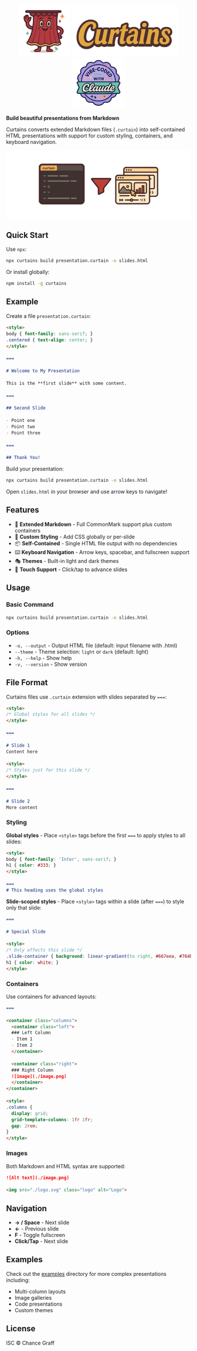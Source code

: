 <p align="center">
  <img src="./docs/mascot.svg" height="140px" />
  <img src="./docs/title.svg" height="140px" />
  <img src="./docs/claude.svg" height="140px" >
</p>

**Build beautiful presentations from Markdown**

Curtains converts extended Markdown files (`.curtain`) into self-contained HTML presentations with support for custom styling, containers, and keyboard navigation.

<p align="center">
  <img src="./docs/example.svg" />
</p>

## Quick Start

Use `npx`:

```bash
npx curtains build presentation.curtain -o slides.html
```

Or install globally:

```bash
npm install -g curtains
```

## Example

Create a file `presentation.curtain`:

```markdown
<style>
body { font-family: sans-serif; }
.centered { text-align: center; }
</style>

===

# Welcome to My Presentation

This is the **first slide** with some content.

===

## Second Slide

- Point one
- Point two
- Point three

===

## Thank You!
```

Build your presentation:

```bash
npx curtains build presentation.curtain -o slides.html
```

Open `slides.html` in your browser and use arrow keys to navigate!

## Features

- 📝 **Extended Markdown** - Full CommonMark support plus custom containers
- 🎨 **Custom Styling** - Add CSS globally or per-slide
- 📦 **Self-Contained** - Single HTML file output with no dependencies
- ⌨️ **Keyboard Navigation** - Arrow keys, spacebar, and fullscreen support
- 🎭 **Themes** - Built-in light and dark themes
- 📱 **Touch Support** - Click/tap to advance slides

## Usage

### Basic Command

```bash
npx curtains build presentation.curtain -o slides.html
```

### Options

- `-o, --output` - Output HTML file (default: input filename with .html)
- `--theme` - Theme selection: `light` or `dark` (default: light)
- `-h, --help` - Show help
- `-v, --version` - Show version

## File Format

Curtains files use `.curtain` extension with slides separated by `===`:

```markdown
<style>
/* Global styles for all slides */
</style>

===

# Slide 1
Content here

<style>
/* Styles just for this slide */
</style>

===

# Slide 2
More content
```

### Styling

**Global styles** - Place `<style>` tags before the first `===` to apply styles to all slides:

```markdown
<style>
body { font-family: 'Inter', sans-serif; }
h1 { color: #333; }
</style>

===
# This heading uses the global styles
```

**Slide-scoped styles** - Place `<style>` tags within a slide (after `===`) to style only that slide:

```markdown
===

# Special Slide

<style>
/* Only affects this slide */
.slide-container { background: linear-gradient(to right, #667eea, #764ba2); }
h1 { color: white; }
</style>
```

### Containers

Use containers for advanced layouts:

```markdown
===

<container class="columns">
  <container class="left">
  ### Left Column
  - Item 1
  - Item 2
  </container>

  <container class="right">
  ### Right Column
  ![image](./image.png)
  </container>
</container>

<style>
.columns {
  display: grid;
  grid-template-columns: 1fr 1fr;
  gap: 2rem;
}
</style>
```

### Images

Both Markdown and HTML syntax are supported:

```markdown
![Alt text](./image.png)

<img src="./logo.svg" class="logo" alt="Logo">
```

## Navigation

- **→ / Space** - Next slide
- **←** - Previous slide
- **F** - Toggle fullscreen
- **Click/Tap** - Next slide

## Examples

Check out the [examples](./examples) directory for more complex presentations including:
- Multi-column layouts
- Image galleries
- Code presentations
- Custom themes

## License

ISC © Chance Graff
